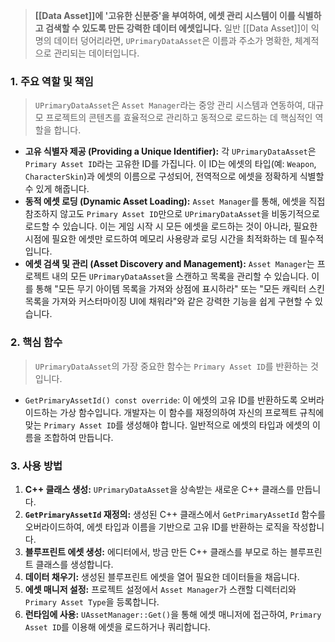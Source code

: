 > **[[Data Asset]]에 '고유한 신분증'을 부여하여, 에셋 관리 시스템이 이를 식별하고 검색할 수 있도록 만든 강력한 데이터 에셋입니다.** 일반 [[Data Asset]]이 익명의 데이터 덩어리라면, `UPrimaryDataAsset`은 이름과 주소가 명확한, 체계적으로 관리되는 데이터입니다.

### **1. 주요 역할 및 책임**
> `UPrimaryDataAsset`은 `Asset Manager`라는 중앙 관리 시스템과 연동하여, 대규모 프로젝트의 콘텐츠를 효율적으로 관리하고 동적으로 로드하는 데 핵심적인 역할을 합니다.
* **고유 식별자 제공 (Providing a Unique Identifier):**
    각 `UPrimaryDataAsset`은 `Primary Asset ID`라는 고유한 ID를 가집니다. 이 ID는 에셋의 타입(예: `Weapon`, `CharacterSkin`)과 에셋의 이름으로 구성되어, 전역적으로 에셋을 정확하게 식별할 수 있게 해줍니다.
* **동적 에셋 로딩 (Dynamic Asset Loading):**
    `Asset Manager`를 통해, 에셋을 직접 참조하지 않고도 `Primary Asset ID`만으로 `UPrimaryDataAsset`을 비동기적으로 로드할 수 있습니다. 이는 게임 시작 시 모든 에셋을 로드하는 것이 아니라, 필요한 시점에 필요한 에셋만 로드하여 메모리 사용량과 로딩 시간을 최적화하는 데 필수적입니다.
* **에셋 검색 및 관리 (Asset Discovery and Management):**
    `Asset Manager`는 프로젝트 내의 모든 `UPrimaryDataAsset`을 스캔하고 목록을 관리할 수 있습니다. 이를 통해 "모든 무기 아이템 목록을 가져와 상점에 표시하라" 또는 "모든 캐릭터 스킨 목록을 가져와 커스터마이징 UI에 채워라"와 같은 강력한 기능을 쉽게 구현할 수 있습니다.

### **2. 핵심 함수**
> `UPrimaryDataAsset`의 가장 중요한 함수는 `Primary Asset ID`를 반환하는 것입니다.
* `GetPrimaryAssetId() const override`:
    이 에셋의 고유 ID를 반환하도록 오버라이드하는 가상 함수입니다. 개발자는 이 함수를 재정의하여 자신의 프로젝트 규칙에 맞는 `Primary Asset ID`를 생성해야 합니다. 일반적으로 에셋의 타입과 에셋의 이름을 조합하여 만듭니다.

### **3. 사용 방법**
1. **C++ 클래스 생성:** `UPrimaryDataAsset`을 상속받는 새로운 C++ 클래스를 만듭니다.
2. **`GetPrimaryAssetId` 재정의:** 생성된 C++ 클래스에서 `GetPrimaryAssetId` 함수를 오버라이드하여, 에셋 타입과 이름을 기반으로 고유 ID를 반환하는 로직을 작성합니다.
3. **블루프린트 에셋 생성:** 에디터에서, 방금 만든 C++ 클래스를 부모로 하는 블루프린트 클래스를 생성합니다.
4. **데이터 채우기:** 생성된 블루프린트 에셋을 열어 필요한 데이터들을 채웁니다.
5. **에셋 매니저 설정:** 프로젝트 설정에서 `Asset Manager`가 스캔할 디렉터리와 `Primary Asset Type`을 등록합니다.
6. **런타임에 사용:** `UAssetManager::Get()`을 통해 에셋 매니저에 접근하여, `Primary Asset ID`를 이용해 에셋을 로드하거나 쿼리합니다.